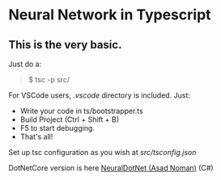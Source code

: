 # **Neural Network in Typescript**

This is the very basic.
--
Just do a:
> $ tsc -p src/

For VSCode users, *.vscode* directory is included.
Just:
* Write your code in ts/bootstrapper.ts
* Build Project (Ctrl + Shift + B)
* F5 to start debugging.
* That's all!

Set up tsc configuration as you wish at *src/tsconfig.json*

DotNetCore version is here [NeuralDotNet (Asad Noman)](https://github.com/asadnoman/neuraldotnet) (C#)